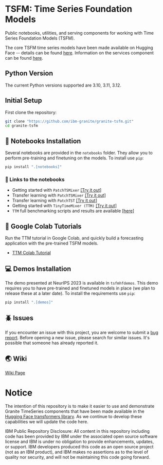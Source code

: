 # TSFM: Time Series Foundation Models
Public notebooks, utilities, and serving components for working with Time Series Foundation Models (TSFM).

The core TSFM time series models have been made available on Hugging Face -- details can be found 
[here](https://github.com/ibm-granite/granite-tsfm/wiki). Information on the services component can be found [here](https://github.com/ibm-granite/granite-tsfm/blob/main/services/inference/README.md).

## Python Version
The current Python versions supported are 3.10, 3.11, 3.12.

## Initial Setup
First clone the repository:
```bash
git clone "https://github.com/ibm-granite/granite-tsfm.git" 
cd granite-tsfm
```

## 📕 Notebooks Installation
Several notebooks are provided in the `notebooks` folder. They allow you to perform pre-training and finetuning on the models.
To install use `pip`:

```bash
pip install ".[notebooks]"
```

### 🔗 Links to the notebooks
- Getting started with `PatchTSMixer` [[Try it out]](https://github.com/ibm-granite/granite-tsfm/blob/main/notebooks/hfdemo/patch_tsmixer_getting_started.ipynb)
- Transfer learning with `PatchTSMixer` [[Try it out]](https://github.com/ibm-granite/granite-tsfm/blob/main/notebooks/hfdemo/patch_tsmixer_transfer.ipynb)
- Transfer learning with `PatchTST` [[Try it out]](https://github.com/ibm-granite/granite-tsfm/blob/main/notebooks/hfdemo/patch_tst_transfer.ipynb)
- Getting started with `TinyTimeMixer (TTM)` [[Try it out]](https://github.com/ibm-granite/granite-tsfm/blob/main/notebooks/hfdemo/ttm_getting_started.ipynb)
- `TTM` full benchmarking scripts and results are available [[here]](https://github.com/ibm-granite/granite-tsfm/tree/main/notebooks/hfdemo/tinytimemixer/full_benchmarking)

## 📗 Google Colab Tutorials
Run the TTM tutorial in Google Colab, and quickly build a forecasting application with the pre-trained TSFM models.
- [TTM Colab Tutorial](https://colab.research.google.com/github/ibm-granite/granite-tsfm/blob/main/notebooks/hfdemo/ttm_getting_started.ipynb) 

## 💻 Demos Installation
The demo presented at NeurIPS 2023 is available in `tsfmhfdemos`. This demo requires you to have pre-trained and finetuned models in place (we plan to release these at a later date). To install the requirements use `pip`:

```bash
pip install ".[demos]"
```

## 🪲 Issues
If you encounter an issue with this project, you are welcome to submit a [bug report](https://github.com/ibm-granite/granite-tsfm/issues).
Before opening a new issue, please search for similar issues. It's possible that someone has already reported it.

## 🌏 Wiki 
[Wiki Page](https://github.com/ibm-granite/granite-tsfm/wiki)

# Notice
The intention of this repository is to make it easier to use and demonstrate Granite TimeSeries components that have been made available in the [Hugging Face transformers library](https://huggingface.co/docs/transformers/main/en/index). As we continue to develop these capabilities we will update the code here.


IBM Public Repository Disclosure: All content in this repository including code has been provided by IBM under the associated open source software license and IBM is under no obligation to provide enhancements, updates, or support. IBM developers produced this code as an open source project (not as an IBM product), and IBM makes no assertions as to the level of quality nor security, and will not be maintaining this code going forward.
